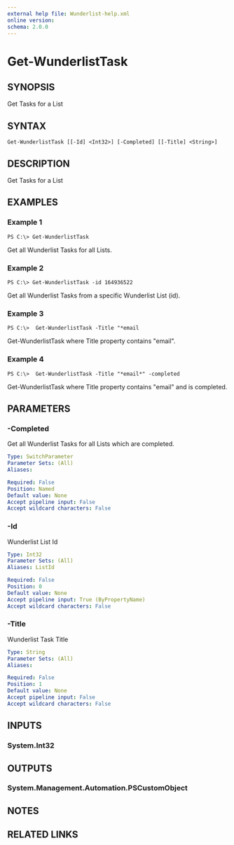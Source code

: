```yaml
---
external help file: Wunderlist-help.xml
online version: 
schema: 2.0.0
---
```


# Get-WunderlistTask

## SYNOPSIS
Get Tasks for a List

## SYNTAX

```
Get-WunderlistTask [[-Id] <Int32>] [-Completed] [[-Title] <String>]
```

## DESCRIPTION
Get Tasks for a List

## EXAMPLES

### Example 1
```
PS C:\> Get-WunderlistTask
```

Get all Wunderlist Tasks for all Lists.

### Example 2
```
PS C:\> Get-WunderlistTask -id 164936522
```

Get all Wunderlist Tasks from a specific Wunderlist List (id).

### Example 3
```
PS C:\>  Get-WunderlistTask -Title "*email
```

Get-WunderlistTask where Title property contains "email".

### Example 4
```
PS C:\>  Get-WunderlistTask -Title "*email*" -completed
```

Get-WunderlistTask where Title property contains "email" and is completed.

## PARAMETERS

### -Completed
Get all Wunderlist Tasks for all Lists which are completed.

```yaml
Type: SwitchParameter
Parameter Sets: (All)
Aliases: 

Required: False
Position: Named
Default value: None
Accept pipeline input: False
Accept wildcard characters: False
```

### -Id
Wunderlist List Id

```yaml
Type: Int32
Parameter Sets: (All)
Aliases: ListId

Required: False
Position: 0
Default value: None
Accept pipeline input: True (ByPropertyName)
Accept wildcard characters: False
```

### -Title
Wunderlist Task Title

```yaml
Type: String
Parameter Sets: (All)
Aliases: 

Required: False
Position: 1
Default value: None
Accept pipeline input: False
Accept wildcard characters: False
```

## INPUTS

### System.Int32


## OUTPUTS

### System.Management.Automation.PSCustomObject


## NOTES

## RELATED LINKS

